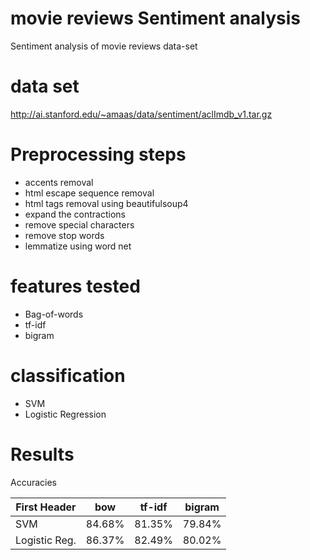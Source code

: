 # movie reviews Sentiment analysis
Sentiment analysis of movie reviews data-set

# data set

http://ai.stanford.edu/~amaas/data/sentiment/aclImdb_v1.tar.gz

# Preprocessing steps

- accents removal
- html escape sequence removal
- html tags removal using beautifulsoup4
- expand the contractions
- remove special characters
- remove stop words
- lemmatize using word net

# features tested

- Bag-of-words
- tf-idf
- bigram

# classification

- SVM
- Logistic Regression

# Results

Accuracies

| First Header   | bow           | tf-idf    | bigram    |
| -------------  | ------------- | --------- | --------- |
| SVM            | 84.68%        | 81.35%    | 79.84%    |
| Logistic Reg.  | 86.37%        | 82.49%    | 80.02%    |



